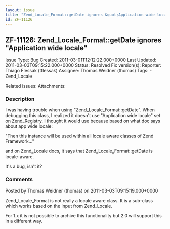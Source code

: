 ```yaml
---
layout: issue
title: "Zend_Locale_Format::getDate ignores &quot;Application wide locale&quot;"
id: ZF-11126
---
```


ZF-11126: Zend\_Locale\_Format::getDate ignores "Application wide locale"
-------------------------------------------------------------------------

 Issue Type: Bug Created: 2011-03-01T12:12:22.000+0000 Last Updated: 2011-03-03T09:15:22.000+0000 Status: Resolved Fix version(s): 
 Reporter:  Thiago Flessak (tflessak)  Assignee:  Thomas Weidner (thomas)  Tags: - Zend\_Locale
 
 Related issues: 
 Attachments: 
### Description

I was having trouble when using "Zend\_Locale\_Format::getDate". When debugging this class, I realized it doesn't use "Application wide locale" set on Zend\_Registry. I thought it would use because based on what doc says about app wide locale:

"Then this instance will be used within all locale aware classes of Zend Framework..."

and on Zend\_Locale docs, it says that Zend\_Locale\_Format::getDate is locale-aware.

It's a bug, isn't it?

 

 

### Comments

Posted by Thomas Weidner (thomas) on 2011-03-03T09:15:19.000+0000

Zend\_Locale\_Format is not really a locale aware class. It is a sub-class which works based on the input from Zend\_Locale.

For 1.x it is not possible to archive this functionality but 2.0 will support this in a different way.

 

 